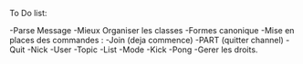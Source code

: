 To Do list:

-Parse Message
-Mieux Organiser les classes
-Formes canonique
-Mise en places des commandes
      : -Join (deja commence)
        -PART (quitter channel)
        -Quit
        -Nick
        -User
        -Topic
        -List
        -Mode
        -Kick
        -Pong
-Gerer les droits.
